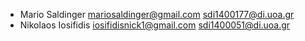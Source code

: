 - Mario Saldinger <mariosaldinger@gmail.com> <sdi1400177@di.uoa.gr>
- Nikolaos Iosifidis <iosifidisnick1@gmail.com> <sdi1400051@di.uoa.gr>
